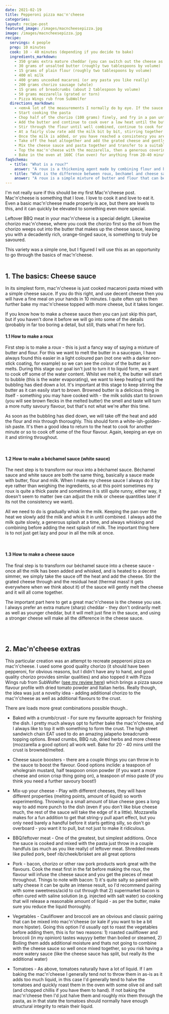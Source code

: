 ```yaml
---
date: 2021-02-19
title: Pepperoni pizza mac'n'cheese
categories:
layout: recipe-post
featured_image: /images/macncheesepizza.jpg
image: /images/macncheesepizza.jpg
recipe:
  servings: 4 people
  prep: 10 minutes
  cook: 10 - 40 minutes (depending if you decide to bake)
  ingredients_markdown:
    - 350 grams extra mature cheddar (you can switch out the cheese as you wish)
    - 30 grams of unsalted butter (roughly two tablespoons by volume)
    - 15 grams of plain flour (roughly two tablespoons by volume)
    - 400 ml milk
    - 400 grams uncooked macaroni (or any pasta you like really)
    - 200 grams chorizo sausage (whole)
    - 15 grams of breadcrumbs (about 2 tablespoon by volume)
    - 50 grams mozzarella (grated or torn)
    - Pizza Wings rub from SubWolfer
  directions_markdown:
    - <em>A lot of the measurements I normally do by eye. If the sauce looks too thick or is already very liquid, adjust the milk being added. Likewise, add the cheese until its a good consistency, and the toppings just keep tipping them on until they look good</em>
    - Start cooking the pasta
    - Chop half of the chorizo (100 grams) finely, and fry in a pan until they start to release their oil
    - Add the butter and continue to cook over a low heat until the butter has melted and bubbling subsided
    - Stir through the flour until well combined, continue to cook for a minute or so to heat throughout
    - At a fairly slow rate add the milk bit by bit, stirring together to thoroughly combine before adding more (I usually find a whisk the most effective for this)
    - Once the milk is added, or you have reached a consistency you are happy with continue to heat and reduce a bit further
    - Take off the heat altogether and add the grated cheese and gently stir through, leave for a minute and let the cheese melt
    - Mix the cheese sauce and pasta together and transfer to a suitably sized baking dish
    - Top the mac'n'cheese with the mozzarella, then a generous covering of Pizza Wings rub finishing with the remaining 100 grams of chorizo, cut into fairly thick slices
    - Bake in the oven at 160C (fan oven) for anything from 20-40 minutes (if you need to keep it longer you can reduce the heat and let is keep cooking, it won't do it any harm.)
faqSchema:
  - title: "What is a roux?"
    answer: "A roux is a thickening agent made by combining flour and butter. It is used as the base for bechamel sauce and can also be used to thicken other gravies and sauces."
  - title: "What is the difference between roux, bechamel and cheese sauce"
    answer: "A roux is a simple mixture of butter and flour that can be used to thicken a variety of sauces, Bechamel builds on top of this simple roux and is made by adding milk to it. Cheese sauce is usually made by adding grated cheese to a bechamel (commonly called white sauce)."
---
```


I'm not really sure if this should be my first Mac'n'cheese post. Mac'n'cheese is something that I love. I love to cook it and love to eat it. Even a basic mac'n'cheese made properly is ace, but there are levels to this, and it can quickly be elevated to something even more special.

Leftover BBQ meat in your mac'n'cheese is a special delight. Likewise chorizo mac'n'cheese, where you cook the chorizo first so the oil from the chorizo weeps out into the butter that makes up the cheese sauce, leaving you with a decadently rich, orange-tinged sauce, is something to truly be savoured.

This variety was a simple one, but I figured I will use this as an opportunity to go through the basics of mac'n'cheese.
<br>
<br>

## 1. The basics: Cheese sauce
In its simplest form, mac'n'cheese is just cooked macaroni pasta mixed with a simple cheese sauce. If you do this right, and use decent cheese then you will have a fine meal on your hands in 10 minutes. I quite often opt to then further bake my mac'n'cheese topped with more cheese, but it takes longer.

If you know how to make a cheese sauce then you can just skip this part, but if you haven't done it before we will go into some of the details (probably in far too boring a detail, but still, thats what I'm here for).

#### 1.1 How to make a roux
First step is to make a _roux_ - this is just a fancy way of saying a mixture of butter and flour. For this we want to melt the butter in a saucepan, I have always found this easier in a light coloured pan (not one with a darker non-stick coating, for example) so we can see the colour of the butter as it melts. During this stage our goal isn't just to turn it to liquid form, we want to cook off some of the water content. Whilst we melt it, the butter will start to bubble (this is the water evaporating), we want to keep heating it until the bubbling has died down a lot. It's important at this stage to keep stirring the butter as it can easily start to _brown_. Browned butter is a delicious thing in itself - something you may have cooked with - the milk solids start to brown (you will see brown flecks in the melted butter) the smell and taste will turn a more nutty savoury flavour, but that's not what we're after this time.

As soon as the bubbling has died down, we will take off the heat and add the flour and mix through thoroughly. This should form a white-ish-golden-ish paste. It's then a good idea to return to the heat to cook for another minute or so to cook off some of the flour flavour. Again, keeping an eye on it and stirring throughout.

<br>

#### 1.2 How to make a béchamel sauce (white sauce)
The next step is to transform our roux into a béchamel sauce. Béchamel sauce and white sauce are both the same thing, basically a sauce made with butter, flour and milk. When I make my cheese sauce I always do it by eye rather than weighing the ingredients, so at this point sometimes my roux is quite a thick paste and sometimes it is still quite runny, either way, it doesn't seem to matter (we can adjust the milk or cheese quantities later if its not the consistency we want).

All we need to do is gradually whisk in the milk. Keeping the pan over the heat we slowly add the milk and whisk it in until combined. I always add the milk quite slowly, a generous splash at a time, and always whisking and combining before adding the next splash of milk. The important thing here is to not just get lazy and pour in all the milk at once.

<br>

#### 1.3 How to make a cheese sauce
The final step is to transform our béchamel sauce into a cheese sauce - once all the milk has been added and whisked, and is heated to a decent simmer, we simply take the sauce off the heat and add the cheese. Stir the grated cheese through and the residual heat (thermal mass! it gets everywhere when we think about it) of the sauce will gently melt the cheese and it will all come together.

The important part here to get a great mac'n'cheese is the cheese you use. I always prefer an extra mature (sharp) cheddar - they don't ordinarily melt as well as younger cheddar, but it will melt just fine in the sauce, and using a stronger cheese will make all the difference in the cheese sauce.

<br>
<br>

## 2. Mac'n'cheese extras
This particular creation was an attempt to recreate pepperoni pizza on mac'n'cheese. I used some good quality chorizo (it should have been pepperoni, for obvious reasons, but I didn't have any to hand, and good quality chorizo provides similar qualities) and also topped it with Pizza Wings rub from SubWolfer (<a href="https://www.robbishfood.com/reviews/2021/01/31/subwolfer-pizza-wings/">see my review here</a>) which brings a pizza sauce flavour profile with dried tomato powder and Italian herbs. Really though, the idea was just a novelty idea - adding additional chorizo to the mac'n'cheese as well as additional flavours to the crust.

There are loads more great combinations possible though..

- Baked with a crumb/crust - For sure my favourite approach for finishing the dish. I pretty much always opt to further bake the mac'n'cheese, and I always like to top it with something to form the crust. The high street sandwich chain EAT used to do an amazing jalapeño breadcrumb topping options. Bread crumbs, BBQ rub, dried herbs and more cheese (mozzarella a good option) all work well. Bake for 20 - 40 mins until the crust is browned/melted.

- Cheese sauce boosters - there are a couple things you can throw in to the sauce to boost the flavour. Good options inclide: a teaspoon of wholegrain mustard, half teaspoon onion powder (if you want a more cheese and onion crisp thing going on), a teaspoon of miso paste (if you think you need a further savoury boost!)

- Mix-up your cheese - Play with different cheeses, they will have different properties (melting points, amount of liquid) so worth experimenting. Throwing in a small amount of blue cheese goes a long way to add more punch to the dish (even if you don't like blue cheese much, the rest of the sauce will take the edge of it a little). Mozzarella makes for a fun addition to get that string-y pull apart effect, but you only need barely a handful before it starts getting silly, so don't go overboard - you want it to pull, but not just to make it ridiculous.

- BBQ/leftover meat - One of the greatest, but simplest additions. Once the sauce is cooked and mixed with the pasta just throw in a couple handfuls (as much as you like really) of leftover meat. Shredded meats like pulled pork, beef rib/cheek/brisket are all great options

- Pork - bacon, chorizo or other raw pork products work great with the flavours. Cook the meat first in the fat before making the roux, the flavour will infuse the cheese sauce and you get the pieces of meat throughout. Things to note with bacon: 1) it's quite salty so paired with salty cheese it can be quite an intense result, so I'd recommend pairing with some sweetness/acid to cut through that 2) supermarket bacon is often cured with saline solution (e.g. injected with salt water) so cooking that will release a reasonable amount of liquid - as per the butter, make sure you reduce the liquid thoroughly.

- Vegetables - Cauliflower and broccoli are an obvious and classic pairing that can be mixed into mac'n'cheese (or kale if you want to be a bit more hipster). Going this option I'd usually opt to roast the vegetables before adding them, this is for two reasons: 1) roasted cauliflower and broccoli (in my opinion) tastes wayyyy better than boiled or steamed, 2) Boiling them adds additional moisture and thats not going to combine with the cheese sauce so well once mixed together, so you risk having a more watery sauce (like the cheese sauce has split, but really its the additional water)

- Tomatoes - As above, tomatoes naturally have a lot of liquid. If I am baking the mac'n'cheese I generally tend not to throw them in as-is as it adds too much liquid, in this case I'd generally tend to halve the tomatoes and quickly roast them in the oven with some olive oil and salt (and chopped chillis if you have them to hand). If not baking the mac'n'cheese then I'd just halve them and roughly mix them through the pasta, as in that state the tomatoes should normally have enough structural integrity to retain their liquid.

<br>
<br>
